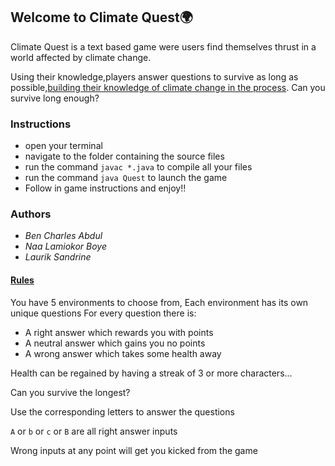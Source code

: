 ## Welcome to Climate Quest🌍
<p>
Climate Quest is a text based game were users
find themselves thrust in a world affected by climate
change.
</p>
<p>Using their knowledge,players answer questions to survive
as long as possible,<u>building their knowledge of climate change in the 
process</u>.
Can you survive long enough?</p>

### Instructions
- open your terminal
- navigate to the folder containing the source files
- run the command
`javac *.java`
to compile all your files
- run the command `java Quest` to launch the game
- Follow in game instructions and enjoy!!


### Authors
- _Ben Charles Abdul_
- _Naa Lamiokor Boye_
- _Laurik Sandrine_

#### <u>Rules</u>
You have 5 environments to choose from,
Each environment has its own unique questions
For every question there is:
- A right answer which rewards you with points
- A neutral answer which gains you no points
- A wrong answer which takes some health away

Health can be regained by having a streak of 3 or more characters...

Can you survive the longest?

Use the corresponding letters to answer the questions

`A` or `b` or `c` or `B` are all right answer inputs
                
Wrong inputs at any point will get you kicked from the game
